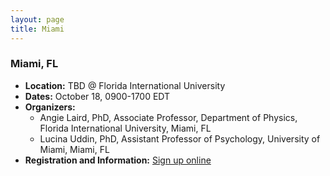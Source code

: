 ```yaml
---
layout: page
title: Miami
---
```


<h3>Miami, FL</h3>
<ul>
	<li><strong>Location:</strong> TBD @ Florida International University</li>
	<li><strong>Dates:</strong> October 18, 0900-1700 EDT</li>
	<li><strong>Organizers:</strong>
<ul>
	<li>Angie Laird, PhD, Associate Professor, Department of Physics, Florida International University, Miami, FL</li>
	<li>Lucina Uddin, PhD, Assistant Professor of Psychology, University of Miami, Miami, FL</li>
</ul>
</li>
	<li><strong>Registration and Information:</strong> <a href="https://docs.google.com/spreadsheets/d/1Aj9Pu1TIvFzEbn8gc_Xn1rCMmL-YIPchS4hfDId0cLQ/edit?usp=sharing" target="_blank">Sign up online</a></li>
</ul>